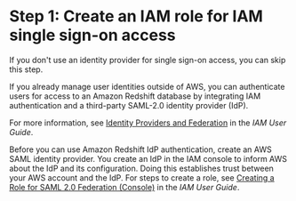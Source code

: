 # Step 1: Create an IAM role for IAM single sign\-on access<a name="generating-iam-credentials-sso-role"></a>

If you don't use an identity provider for single sign\-on access, you can skip this step\.

If you already manage user identities outside of AWS, you can authenticate users for access to an Amazon Redshift database by integrating IAM authentication and a third\-party SAML\-2\.0 identity provider \(IdP\)\. 

For more information, see [Identity Providers and Federation](https://docs.aws.amazon.com/IAM/latest/UserGuide/id_roles_providers.html) in the *IAM User Guide*\.

Before you can use Amazon Redshift IdP authentication, create an AWS SAML identity provider\. You create an IdP in the IAM console to inform AWS about the IdP and its configuration\. Doing this establishes trust between your AWS account and the IdP\. For steps to create a role, see [Creating a Role for SAML 2\.0 Federation \(Console\)](https://docs.aws.amazon.com/IAM/latest/UserGuide/id_roles_create_for-idp_saml.html?icmpid=docs_iam_console) in the *IAM User Guide*\.